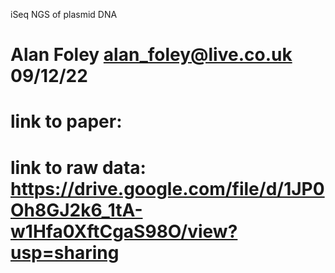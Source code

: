 iSeq NGS of plasmid DNA
# Alan Foley alan_foley@live.co.uk 09/12/22
# link to paper: 
# link to raw data: https://drive.google.com/file/d/1JP0Oh8GJ2k6_1tA-w1Hfa0XftCgaS98O/view?usp=sharing
